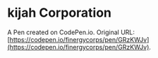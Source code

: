 # kijah Corporation	

A Pen created on CodePen.io. Original URL: [https://codepen.io/finergycorps/pen/GRzKWJv](https://codepen.io/finergycorps/pen/GRzKWJv).


